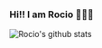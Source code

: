 ### Hi!! I am Rocio 👋👩‍💻

![Rocio's github stats](https://github-readme-stats.vercel.app/api?username=RocioSulca&show_icons=true&theme=slateorange)
<!--
**RocioSulca/RocioSulca** is a ✨ _special_ ✨ repository because its `README.md` (this file) appears on your GitHub profile.

Here are some ideas to get you started:

- 🔭 I’m currently working on ...
- 🌱 I’m currently learning ...
- 👯 I’m looking to collaborate on ...
- 🤔 I’m looking for help with ...
- 💬 Ask me about ...
- 📫 How to reach me: ...
- 😄 Pronouns: ...
- ⚡ Fun fact: ...
-->
